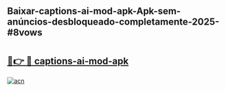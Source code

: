 ## Baixar-captions-ai-mod-apk-Apk-sem-anúncios-desbloqueado-completamente-2025-#8vows

# <h2><a href="https://ainizakaria.my?title=captions-ai-mod-apk&ref=22M">🔗👉 🔴 captions-ai-mod-apk</a></h2>

[![acn](https://github.com/user-attachments/assets/0f9c940e-d8b0-45ae-aac7-cd30a18b3e1c)](https://ainizakaria.my?title=captions-ai-mod-apk&ref=22M)

